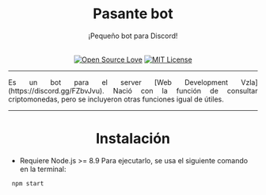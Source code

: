 # <div align="center">Pasante bot</div> 
<div align="center">¡Pequeño bot para Discord!</div><br>

<div align="center">

[![Open Source Love](https://badges.frapsoft.com/os/v1/open-source.svg?v=103)](https://github.com/ellerbrock/open-source-badges/)
[![MIT License](https://badges.frapsoft.com/os/mit/mit.svg?v=103)](https://github.com/ellerbrock/open-source-badges/)

</div>

--------

<p style="text-align:justify;">Es un bot para el server [Web Development Vzla](https://discord.gg/FZbvJvu). Nació con la función de consultar criptomonedas, pero se incluyeron otras funciones igual de útiles.</p>

----------

# <div align="center">Instalación</div> 

* Requiere Node.js >= 8.9
Para ejecutarlo, se usa el siguiente comando en la terminal:

```
 npm start
```

